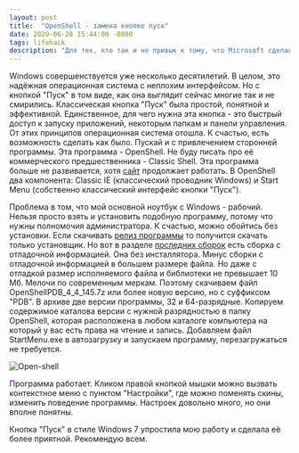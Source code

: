 ```yaml
---
layout: post
title:  "OpenShell - замена кнопке пуск"
date: 2020-06-28 15:44:00 -0000
tags: lifehack
description: "Для тех, кто так и не привык к тому, что Microsoft сделали с кнопкой \"Пуск\" в Windows есть альтернатива - OpenShell."
---
```


Windows совершенствуется уже несколько десятилетий. В целом, это надёжная операционная система с неплохим интерфейсом. Но с кнопкой "Пуск" в том виде, как она выглядит сейчас многие так и не смирились. Классическая кнопка "Пуск" была простой, понятной и эффективной. Единственное, для чего нужна эта кнопка - это быстрый доступ к запуску приложений, некоторым папкам и панели управления. От этих принципов операционная система отошла. К счастью, есть возможность сделать как было. Пускай и с привлечением сторонней программы. Эта программа - OpenShell. Не буду писать про её коммерческого предшественника - Classic Shell. Эта программа больше не развивается, хотя [сайт](http://www.classicshell.net/) продолжает работать. В OpenShell два компонента: Classic IE (классический проводник Windows) и Start Menu (собственно классический интерфейс кнопки "Пуск"). 

Проблема в том, что мой основной ноутбук с Windows - рабочий. Нельзя просто взять и установить подобную программу, потому что нужны полномочия администратора. К счастью, можно обойтись без установки. Если скачивать [релиз программы](https://github.com/Open-Shell/Open-Shell-Menu/releases) то получится скачать только установщик. Но вот в разделе [последних сборок](https://ci.appveyor.com/project/passionate-coder/open-shell-menu/branch/master/artifacts) есть сборка с отладочной информацией. Она без инсталлятора. Минус сборки с отладочной информацией в большем размере файла. Но даже с отладкой размер исполняемого файла и библиотеки не превышает 10 Мб. Мелочи по современным меркам. Поэтому скачиваем файл OpenShellPDB_4_4_145.7z или более новую версию, но с суффиксом "PDB". В архиве две версии программы, 32 и 64-разрядные. Копируем содержимое каталова версии с нужной разрядностью в папку OpenShell, которая расположена в любом каталоге компьютера на который у вас есть права на чтение и запись. Добавляем файл StartMenu.exe в автозагрузку и запускаем программу, перезагружаться не требуется.

![Open-shell](http://2nature.me/files/open-shell.png)

Программа работает. Кликом правой кнопкой мышки можно вызвать контекстное меню с пунктом "Настройки", где можно поменять скины, изменить поведение программы. Настроек довольно много, но они вполне понятны.

Кнопка "Пуск" в стиле Windows 7 упростила мою работу и сделала её более приятной. Рекомендую всем.

